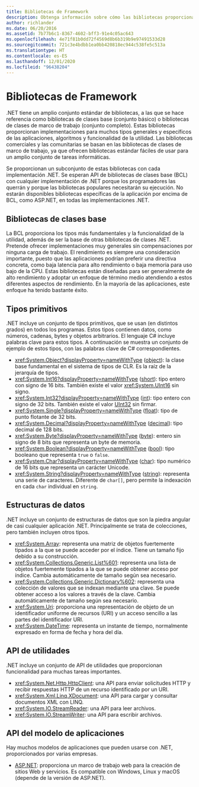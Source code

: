 ```yaml
---
title: Bibliotecas de Framework
description: Obtenga información sobre cómo las bibliotecas proporcionan implementaciones para muchos tipos generales y específicos de las aplicaciones, algoritmos y funcionalidad de la utilidad.
author: richlander
ms.date: 06/20/2016
ms.assetid: 7b77b6c1-8367-4602-bff3-91e4c05ac643
ms.openlocfilehash: 4e71f81b0dd72f4569d8b6b319b9e97491533d28
ms.sourcegitcommit: 721c3e4bdbb1ea0bb420818ec944c538fe5c513a
ms.translationtype: HT
ms.contentlocale: es-ES
ms.lasthandoff: 12/01/2020
ms.locfileid: "96438204"
---
```

# <a name="framework-libraries"></a>Bibliotecas de Framework

.NET tiene un amplio conjunto estándar de bibliotecas, a las que se hace referencia como bibliotecas de clases base (conjunto básico) o bibliotecas de clases de marco de trabajo (conjunto completo). Estas bibliotecas proporcionan implementaciones para muchos tipos generales y específicos de las aplicaciones, algoritmos y funcionalidad de la utilidad. Las bibliotecas comerciales y las comunitarias se basan en las bibliotecas de clases de marco de trabajo, ya que ofrecen bibliotecas estándar fáciles de usar para un amplio conjunto de tareas informáticas.

Se proporcionan un subconjunto de estas bibliotecas con cada implementación .NET. Se esperan API de bibliotecas de clases base (BCL) con cualquier implementación de .NET porque los programadores las querrán y porque las bibliotecas populares necesitarán su ejecución. No estarán disponibles bibliotecas específicas de la aplicación por encima de BCL, como ASP.NET, en todas las implementaciones .NET.

## <a name="base-class-libraries"></a>Bibliotecas de clases base

La BCL proporciona los tipos más fundamentales y la funcionalidad de la utilidad, además de ser la base de otras bibliotecas de clases .NET. Pretende ofrecer implementaciones muy generales sin compensaciones por ninguna carga de trabajo. El rendimiento es siempre una consideración importante, puesto que las aplicaciones podrían preferir una directiva concreta, como baja latencia para alto rendimiento o baja memoria para uso bajo de la CPU. Estas bibliotecas están diseñadas para ser generalmente de alto rendimiento y adoptar un enfoque de término medio atendiendo a estos diferentes aspectos de rendimiento. En la mayoría de las aplicaciones, este enfoque ha tenido bastante éxito.

## <a name="primitive-types"></a>Tipos primitivos

.NET incluye un conjunto de tipos primitivos, que se usan (en distintos grados) en todos los programas. Estos tipos contienen datos, como números, cadenas, bytes y objetos arbitrarios. El lenguaje C# incluye palabras clave para estos tipos. A continuación se muestra un conjunto de ejemplo de estos tipos, con las palabras clave de C# correspondientes.

* <xref:System.Object?displayProperty=nameWithType> ([object](../csharp/language-reference/builtin-types/reference-types.md#the-object-type)): la clase base fundamental en el sistema de tipos de CLR. Es la raíz de la jerarquía de tipos.
* <xref:System.Int16?displayProperty=nameWithType> ([short](../csharp/language-reference/builtin-types/integral-numeric-types.md)): tipo entero con signo de 16 bits. También existe el valor <xref:System.UInt16> sin signo.
* <xref:System.Int32?displayProperty=nameWithType> ([int](../csharp/language-reference/builtin-types/integral-numeric-types.md)): tipo entero con signo de 32 bits. También existe el valor [UInt32](../csharp/language-reference/builtin-types/integral-numeric-types.md) sin firmar.
* <xref:System.Single?displayProperty=nameWithType> ([float](../csharp/language-reference/builtin-types/floating-point-numeric-types.md)): tipo de punto flotante de 32 bits.
* <xref:System.Decimal?displayProperty=nameWithType> ([decimal](../csharp/language-reference/builtin-types/floating-point-numeric-types.md)): tipo decimal de 128 bits.
* <xref:System.Byte?displayProperty=nameWithType> ([byte](../csharp/language-reference/builtin-types/integral-numeric-types.md)): entero sin signo de 8 bits que representa un byte de memoria.
* <xref:System.Boolean?displayProperty=nameWithType> ([bool](../csharp/language-reference/builtin-types/bool.md)): tipo booleano que representa `true` o `false`.
* <xref:System.Char?displayProperty=nameWithType> ([char](../csharp/language-reference/builtin-types/char.md)): tipo numérico de 16 bits que representa un carácter Unicode.
* <xref:System.String?displayProperty=nameWithType> ([string](../csharp/language-reference/builtin-types/reference-types.md#the-string-type)): representa una serie de caracteres. Diferente de `char[]`, pero permite la indexación en cada `char` individual en `string`.

## <a name="data-structures"></a>Estructuras de datos

.NET incluye un conjunto de estructuras de datos que son la piedra angular de casi cualquier aplicación .NET. Principalmente se trata de colecciones, pero también incluyen otros tipos.

* <xref:System.Array>: representa una matriz de objetos fuertemente tipados a la que se puede acceder por el índice. Tiene un tamaño fijo debido a su construcción.
* <xref:System.Collections.Generic.List%601>: representa una lista de objetos fuertemente tipados a la que se puede obtener acceso por índice. Cambia automáticamente de tamaño según sea necesario.
* <xref:System.Collections.Generic.Dictionary%602>: representa una colección de valores que se indexan mediante una clave. Se puede obtener acceso a los valores a través de la clave. Cambia automáticamente de tamaño según sea necesario.
* <xref:System.Uri>: proporciona una representación de objeto de un identificador uniforme de recursos (URI) y un acceso sencillo a las partes del identificador URI.
* <xref:System.DateTime>: representa un instante de tiempo, normalmente expresado en forma de fecha y hora del día.

## <a name="utility-apis"></a>API de utilidades

.NET incluye un conjunto de API de utilidades que proporcionan funcionalidad para muchas tareas importantes.

* <xref:System.Net.Http.HttpClient>: una API para enviar solicitudes HTTP y recibir respuestas HTTP de un recurso identificado por un URI.
* <xref:System.Xml.Linq.XDocument>: una API para cargar y consultar documentos XML con LINQ.
* <xref:System.IO.StreamReader>: una API para leer archivos.
* <xref:System.IO.StreamWriter>: una API para escribir archivos.

## <a name="app-model-apis"></a>API del modelo de aplicaciones

Hay muchos modelos de aplicaciones que pueden usarse con .NET, proporcionados por varias empresas.

* [ASP.NET](https://www.asp.net): proporciona un marco de trabajo web para la creación de sitios Web y servicios. Es compatible con Windows, Linux y macOS (depende de la versión de ASP.NET).

